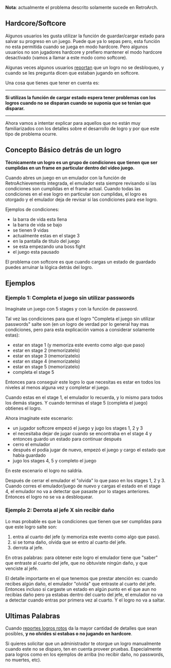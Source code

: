 **Nota**: actualmente el problema descrito solamente sucede en RetroArch.

## Hardcore/Softcore

Algunos usuarios les gusta utilizar la función de guardar/cargar estado para salvar su progreso en un juego. Puede que ya lo sepas pero, esta función no esta permitida cuando se juega en modo hardcore. Pero algunos usuarios no son jugadores hardcore y prefiero mantener el modo hardcore desactivado (vamos a llamar a este modo como softcore).

Algunas veces algunos usuarios [reportan](FAQ-es#no-obtuve-este-logro-o-lo-obtuve-en-un-momento-equivocado) que un logro no se desbloqueo, y cuando se les pregunta dicen que estaban jugando en softcore.

Una cosa que tienes que tener en cuenta es:

---

**Si utilizas la función de cargar estado espera tener problemas con los logros cuando no se disparan cuando se suponia que se tenían que disparar.**

---

Ahora vamos a intentar explicar para aquellos que no están muy familiarizados con los detalles sobre el desarrollo de logro y por que este tipo de problema ocurre.

## Concepto Básico detrás de un logro

**Técnicamente un logro es un grupo de condiciones que tienen que ser cumplidas en un frame en particular dentro del vídeo juego.**

Cuando abres un juego en un emulador con la función de RetroAchievements integrada, el emulador esta siempre revisando si las condiciones son cumplidas en el frame actual. Cuando todas las condiciones en el ese logro en particular son cumplidas, el logro es otorgado y el emulador deja de revisar si las condiciones para ese logro.

Ejemplos de condiciones:

- la barra de vida esta llena
- la barra de vida se bajo
- se tienen 9 vidas
- actualmente estas en el stage 3
- en la pantalla de titulo del juego
- se esta empezando una boss fight
- el juego esta pausado

El problema con softcore es que cuando cargas un estado de guardado puedes arruinar la lógica detrás del logro.

## Ejemplos

### Ejemplo 1: Completa el juego sin utilizar passwords

Imagínate un juego con 5 stages y con la función de password.

Tal vez las condiciones para que el logro "Completa el juego sin utilizar passwords" salte son (en un logro de verdad por lo general hay mas condiciones, pero para esta explicación vamos a considerar solamente estas):

- estar en stage 1 (y memoriza este evento como algo que paso)
- estar en stage 2 (memorizatelo)
- estar en stage 3 (memorizatelo)
- estar en stage 4 (memorizatelo)
- estar en stage 5 (memorizatelo)
- completa el stage 5

Entonces para conseguir este logro lo que necesitas es estar en todos los niveles al menos alguna vez y completar el juego.

Cuando estas en el stage 1, el emulador lo recuerda, y lo mismo para todos los demás stages. Y cuando terminas el stage 5 (completa el juego) obtienes el logro.

Ahora imagínate este escenario:

- un jugador softcore empezó el juego y jugo los stages 1, 2 y 3
- el necesitaba dejar de jugar cuando se encontraba en el stage 4 y entonces guardo un estado para continuar después
- cerro el emulador
- después el podía jugar de nuevo, empezó el juego y cargo el estado que había guardado
- jugo los stages 4, 5 y completo el juego

En este escenario el logro no saldría.

Después de cerrar el emulador el "olvida" lo que paso en los stages 1, 2 y 3. Cuando corres el emulador/juego de nuevo y cargas el estado en el stage 4, el emulador no va a detectar que pasaste por lo stages anteriores. Entonces el logro no se va a desbloquear.

### Ejemplo 2: Derrota al jefe X sin recibir daño

Lo mas probable es que la condiciones que tienen que ser cumplidas para que este logro salte son:

1. entra al cuarto del jefe (y memoriza este evento como algo que paso).
2. si se toma daño, olvida que se entro al cuarto del jefe.
3. derrota al jefe.

En otras palabras: para obtener este logro el emulador tiene que "saber" que entraste al cuarto del jefe, que no obtuviste ningún daño, y que venciste al jefe.

El detalle importante en el que tenemos que prestar atención es: cuando recibes algún daño, el emulador "olvida" que entraste al cuarto del jefe. Entonces incluso si cargaste un estado en algún punto en el que aun no recibías daño pero ya estabas dentro del cuarto del jefe, el emulador no va a detectar cuando entras por primera vez al cuarto. Y el logro no va a saltar.

## Ultimas Palabras

Cuando [reportes logros rotos](FAQ-es#no-obtuve-este-logro-o-lo-obtuve-en-un-momento-equivocado) da la mayor cantidad de detalles que sean posibles, **y no olvides si estabas o no jugando en hardcore**.

Si quieres solicitar que un administrador te otorgue un logro manualmente cuando este no se disparo, ten en cuenta proveer pruebas. Especialmente para logros como en los ejemplos de arriba (no recibir daño, no passwords, no muertes, etc).
